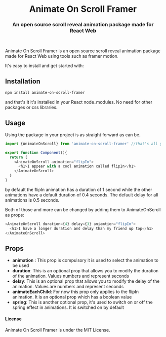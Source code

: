 <h1 align="center">Animate On Scroll Framer</h1>
<h3 align="center">An open source scroll reveal animation package made for React Web</h3>

<br/>

Animate On Scroll Framer is an open source scroll reveal animation package made for React Web using tools such as framer motion. 

It's easy to install and get started with:

## Installation
```bash
npm install animate-on-scroll-framer 
```
and that's it it's installed in your React node_modules. No need for other packages or css libraries.

## Usage
Using the package in your project is as straight forward as can be.
```javascript
import {AnimateOnScroll} from 'animate-on-scroll-framer' //that's all you need to import 

export function Component(){
  return (
    <AnimateOnScroll animation="flipIn">
      <h1>I appear with a cool animation called flipIn</h1>
    </AnimateOnScroll>
  )
}
```
by default the flipIn animation has a duration of 1 second while the other animations have a default duration of 0.4 seconds. The default delay for all animations is 0.5 seconds. 

Both of those and more can be changed by adding them to AnimateOnScroll as props:
```javascript
<AnimateOnScroll duration={4} delay={3} aniamtion="flipIn">
  <h1>I have a longer duration and delay than my friend up top</h1>
</AnimateOnScroll>
```

## Props
- **animation** : This prop is compulsory it is used to select the animation to be used
- **duration**: This is an optional prop that allows you to modify the duration of the animation. Values numbers and represent seconds
- **delay**: This is an optional prop that allows you to modify the delay of the animation. Values are numbers and represent seconds
- **animateEachChild**: For now this prop only applies to the flipIn animation. It is an optional prop which has a boolean value
- **spring**: This is another optional prop, it's used to switch on or off the spring effect in animations. It is switched on by default

#### License
Animate On Scroll Framer is under the MIT License.